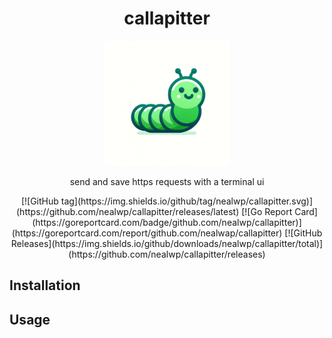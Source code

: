 <h1 align="center">callapitter</h1>

<p align="center">
    <img src="./img/callapitter.png" alt="callapitter" width="200"/>
    <p align="center">send and save https requests with a terminal ui</p>
</p>
<p align="center">
    [![GitHub tag](https://img.shields.io/github/tag/nealwp/callapitter.svg)](https://github.com/nealwp/callapitter/releases/latest) [![Go Report Card](https://goreportcard.com/badge/github.com/nealwp/callapitter)](https://goreportcard.com/report/github.com/nealwap/callapitter) [![GitHub Releases](https://img.shields.io/github/downloads/nealwp/callapitter/total)](https://github.com/nealwp/callapitter/releases)
</p>

## Installation

## Usage


